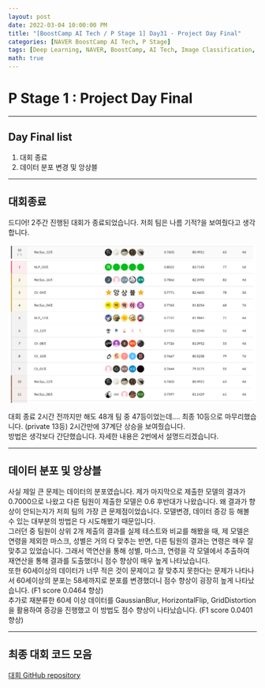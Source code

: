```yaml
---
layout: post
date: 2022-03-04 10:00:00 PM
title: "[BoostCamp AI Tech / P Stage 1] Day31 - Project Day Final"
categories: [NAVER BoostCamp AI Tech, P Stage]
tags: [Deep Learning, NAVER, BoostCamp, AI Tech, Image Classification, Project]
math: true
---
```


# P Stage 1 : Project Day Final

---

## Day Final list

1. 대회 종료
2. 데이터 분포 변경 및 앙상블

---

## 대회종료

드디어! 2주간 진행된 대회가 종료되었습니다. 저희 팀은 나름 기적?을 보여줬다고 생각합니다.

![](/image/boostcamp/pstage/img_classify/public.png)

대회 종료 2시간 전까지만 해도 48개 팀 중 47등이었는데.... 최종 10등으로 마무리했습니다. (private 13등) 2시간만에 37계단 상승을 보여줬습니다.  
방법은 생각보다 간단했습니다. 자세한 내용은 2번에서 설명드리겠습니다.

---

## 데이터 분포 및 앙상블

사실 제일 큰 문제는 데이터의 분포였습니다. 제가 마지막으로 제출한 모델의 결과가 0.7000으로 나왔고 다른 팀원이 제출한 모델은 0.6 후반대가 나왔습니다. 왜 결과가 향상이 안되는지가 저희 팀의 가장 큰 문제점이었습니다. 모델변경, 데이터 증강 등 해볼 수 있는 대부분의 방법은 다 시도해봤기 때문입니다.  
그러던 중 팀원이 상위 2개 제출의 결과를 실제 테스트와 비교를 해봤을 때, 제 모델은 연령을 제외한 마스크, 성별은 거의 다 맞추는 반면, 다른 팀원의 결과는 연령은 매우 잘 맞추고 있었습니다. 그래서 역연산을 통해 성별, 마스크, 연령을 각 모델에서 추출하여 재연산을 통해 결과를 도출했더니 점수 향상이 매우 높게 나타났습니다.  
또한 60세이상의 데이터가 너무 적은 것이 문제이고 잘 맞추지 못한다는 문제가 나타나서 60세이상의 분포는 58세까지로 분포를 변경했더니 점수 향상이 굉장히 높게 나타났습니다. (F1 score 0.0464 향상)  
추가로 재분류한 60세 이상 데이터를 GaussianBlur, HorizontalFlip, GridDistortion을 활용하여 증강을 진행했고 이 방법도 점수 향상이 나타났습니다. (F1 score 0.0401 향상)

---

## 최종 대회 코드 모음

[대회 GitHub repository](https://github.com/cow-coding/boostcamp-3rd-level1-image-classification)
